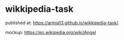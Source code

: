 # wikkipedia-task

published at:  https://armia13.github.io/wikkipedia-task/. 

mockup: https://en.wikipedia.org/wiki/Angel
